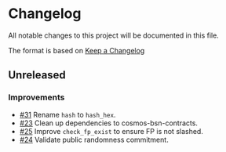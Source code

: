 <!--
Guiding Principles:

Changelogs are for humans, not machines.
There should be an entry for every single version.
The same types of changes should be grouped.
Versions and sections should be linkable.
The latest version comes first.
The release date of each version is displayed.
Mention whether you follow Semantic Versioning.

Usage:

Change log entries are to be added to the Unreleased section under the
appropriate stanza (see below). Each entry should have following format:

* [#PullRequestNumber](PullRequestLink) message

Types of changes (Stanzas):

"Features" for new features.
"Improvements" for changes in existing functionality.
"Deprecated" for soon-to-be removed features.
"Bug Fixes" for any bug fixes.
"Client Breaking" for breaking CLI commands and REST routes used by end-users.
"API Breaking" for breaking exported APIs used by developers building on SDK.
"State Machine Breaking" for any changes that result in a different AppState
given same genesisState and txList.
Ref: https://keepachangelog.com/en/1.0.0/
-->

# Changelog

All notable changes to this project will be documented in this file.

The format is based on [Keep a Changelog](https://keepachangelog.com/en/1.0.0/)

## Unreleased

### Improvements

* [#31](https://github.com/babylonlabs-io/rollup-bsn-contracts/pull/31) Rename `hash` to `hash_hex`.
* [#23](https://github.com/babylonlabs-io/rollup-bsn-contracts/pull/23) Clean up dependencies to cosmos-bsn-contracts.
* [#25](https://github.com/babylonlabs-io/rollup-bsn-contracts/pull/25) Improve `check_fp_exist` to ensure FP is not slashed.
* [#24](https://github.com/babylonlabs-io/rollup-bsn-contracts/pull/24) Validate public randomness commitment.
